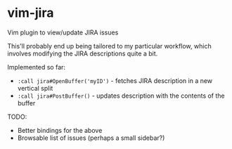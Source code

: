 vim-jira
========

Vim plugin to view/update JIRA issues

This'll probably end up being tailored to my particular workflow, which involves modifying the JIRA descriptions quite a bit.

Implemented so far:
* `:call jira#OpenBuffer('myID')` - fetches JIRA description in a new vertical split
* `:call jira#PostBuffer()` - updates description with the contents of the buffer

TODO:
* Better bindings for the above
* Browsable list of issues (perhaps a small sidebar?)

